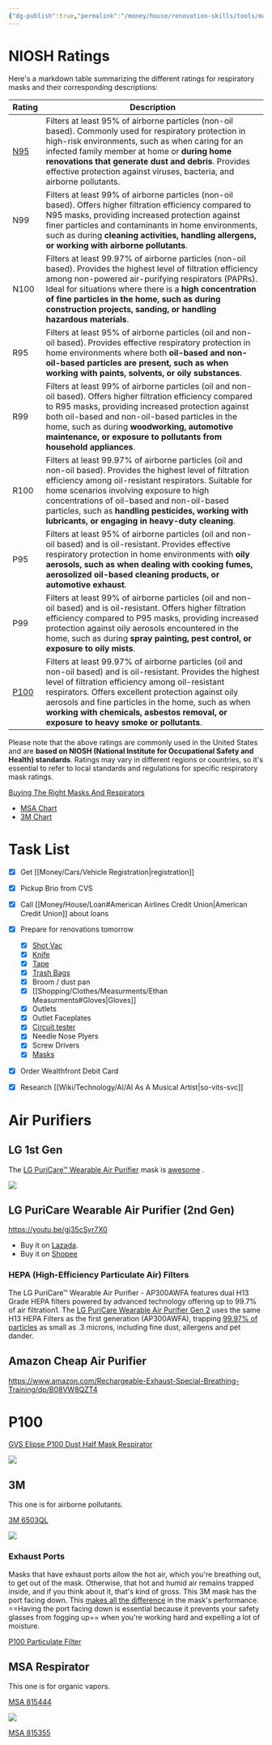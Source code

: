 ```yaml
---
{"dg-publish":true,"permalink":"/money/house/renovation-skills/tools/masks/","created":"Jul 14, 2023, 12:00 PM"}
---
```



# NIOSH Ratings

Here's a markdown table summarizing the different ratings for respiratory masks and their corresponding descriptions:

| Rating                                                                                                                                                       | Description                                                                                                                                                                                                                                                                                                                                                           |
|--------------------------------------------------------------------------------------------------------------------------------------------------------------|-----------------------------------------------------------------------------------------------------------------------------------------------------------------------------------------------------------------------------------------------------------------------------------------------------------------------------------------------------------------------|
| [N95](https://www.homedepot.com/p/BNX-10-Pack-N95-Mask-Black-Respirator-NIOSH-Approval-TC-84A-9315-White-Headband-H95B-Black-V2-BN-N95-H95B-10PP-V2/319127093)                                                                                                                                                          | Filters at least 95% of airborne particles (non-oil based). Commonly used for respiratory protection in high-risk environments, such as when caring for an infected family member at home or **during home renovations that generate dust and debris**. Provides effective protection against viruses, bacteria, and airborne pollutants.                                 |
| N99                                                                                                                                                          | Filters at least 99% of airborne particles (non-oil based). Offers higher filtration efficiency compared to N95 masks, providing increased protection against finer particles and contaminants in home environments, such as during **cleaning activities, handling allergens, or working with airborne pollutants**.                                                     |
| N100                                                                                                                                                         | Filters at least 99.97% of airborne particles (non-oil based). Provides the highest level of filtration efficiency among non-powered air-purifying respirators (PAPRs). Ideal for situations where there is a **high concentration of fine particles in the home, such as during construction projects, sanding, or handling hazardous materials**.                       |
| R95                                                                                                                                                          | Filters at least 95% of airborne particles (oil and non-oil based). Provides effective respiratory protection in home environments where both **oil-based and non-oil-based particles are present, such as when working with paints, solvents, or oily substances**.                                                                                                      |
| R99                                                                                                                                                          | Filters at least 99% of airborne particles (oil and non-oil based). Offers higher filtration efficiency compared to R95 masks, providing increased protection against both oil-based and non-oil-based particles in the home, such as during **woodworking, automotive maintenance, or exposure to pollutants from household appliances**.                                |
| R100                                                                                                                                                         | Filters at least 99.97% of airborne particles (oil and non-oil based). Provides the highest level of filtration efficiency among oil-resistant respirators. Suitable for home scenarios involving exposure to high concentrations of oil-based and non-oil-based particles, such as **handling pesticides, working with lubricants, or engaging in heavy-duty cleaning**. |
| P95                                                                                                                                                          | Filters at least 95% of airborne particles (oil and non-oil based) and is oil-resistant. Provides effective respiratory protection in home environments with **oily aerosols, such as when dealing with cooking fumes, aerosolized oil-based cleaning products, or automotive exhaust**.                                                                                  |
| P99                                                                                                                                                          | Filters at least 99% of airborne particles (oil and non-oil based) and is oil-resistant. Offers higher filtration efficiency compared to P95 masks, providing increased protection against oily aerosols encountered in the home, such as during **spray painting, pest control, or exposure to oily mists**.                                                             |
| [P100](https://www.amazon.com/3M-Comfort-Facepiece-Reusable-Respirator/dp/B00IF7RCU6)                                                                                                                                                         | Filters at least 99.97% of airborne particles (oil and non-oil based) and is oil-resistant. Provides the highest level of filtration efficiency among oil-resistant respirators. Offers excellent protection against oily aerosols and fine particles in the home, such as when **working with chemicals, asbestos removal, or exposure to heavy smoke or pollutants**.   |

Please note that the above ratings are commonly used in the United States and are **based on NIOSH (National Institute for Occupational Safety and Health) standards**. Ratings may vary in different regions or countries, so it's essential to refer to local standards and regulations for specific respiratory mask ratings.

[Buying The Right Masks And Respirators](https://www.youtube.com/watch?v=Rks83yMD6Io)

- [MSA Chart](https://traininghandsacademy.com/wp-content/uploads/2021/06/MSA.pdf)
- [3M Chart](https://traininghandsacademy.com/wp-content/uploads/2021/06/3M.pdf)

# Task List


<div class="transclusion internal-embed is-loaded"><div class="markdown-embed">





- [x] Get [[Money/Cars/Vehicle Registration\|registration]]
- [x] Pickup Brio from CVS
- [x] Call [[Money/House/Loan#American Airlines Credit Union\|American Credit Union]] about loans
- [x] Prepare for renovations tomorrow
	- [x] [Shot Vac](https://www.homedepot.com/p/RIDGID-4-5-Gallon-5-0-Peak-HP-ProPack-Wet-Dry-Shop-Vacuum-with-Fine-Dust-Filter-Expandable-Locking-Hose-and-Accessories-WD4522/100638389)
	- [x] [Knife](https://www.homedepot.com/p/DEWALT-Retractable-Utility-Knife-DWHT10295/300086657)
	- [x] [Tape](https://www.homedepot.com/p/Gorilla-30-yd-Black-Duct-Tape-106718/316372144)
	- [x] [Trash Bags](https://www.homedepot.com/p/HDX-33-39-Gal-Black-Heavy-Duty-Drawstring-Trash-Bags-50-Count-For-Outdoor-and-Yard-Waste-HDX3339/306713149)
	- [x] Broom / dust pan
	- [x] [[Shopping/Clothes/Measurments/Ethan Measurments#Gloves\|Gloves]]
	- [x] Outlets
	- [x] Outlet Faceplates
	- [x] [Circuit tester](https://www.homedepot.com/p/Klein-Tools-Test-Kit-with-Multimeter-Non-Contact-Volt-Tester-Receptacle-Tester-69149P/318617418)
	- [x] Needle Nose Plyers
	- [x] Screw Drivers
	- [x] [Masks](https://www.homedepot.com/p/BNX-10-Pack-N95-Mask-Black-Respirator-NIOSH-Approval-TC-84A-9315-White-Headband-H95B-Black-V2-BN-N95-H95B-10PP-V2/319127093)
- [x] Order Wealthfront Debit Card
- [x] Research [[Wiki/Technology/AI/AI As A Musical Artist\|so-vits-svc]]



</div></div>


# Air Purifiers

## LG 1st Gen

The [LG PuriCare™ Wearable Air Purifier](https://www.lg.com/hk_en/puricare/lg-ap300awfa#) mask is [awesome](https://www.youtube.com/shorts/S3PuqruxR_4?feature=share) .

![](https://www.lg.com/hk_en/images/puricare/md07517041/gallery/large03.jpg)


## LG PuriCare Wearable Air Purifier (2nd Gen)


https://youtu.be/gj35cSyr7X0

- Buy it on [Lazada](https://www.lazada.sg/products/lg-ap551awfa-puricare-wearable-air-purifier-2nd-gen-i2234264562-s12845717368.html).
- Buy it on [Shopee](<https://shopee.sg/(2-HRS)-LG-AP551AWFA-PuriCare-Wearable-Air-Purifier-(2nd-Gen)-i.192304086.12141067443>)

### HEPA (High-Efficiency Particulate Air) Filters

The LG PuriCare™ Wearable Air Purifier - AP300AWFA features dual H13 Grade HEPA filters powered by advanced technology offering up to 99.7% of air filtration1. The [LG PuriCare Wearable Air Purifier Gen 2](https://www.shopmask.com/respirator-lg-puricare-wearable-air-purifier-gen2.html) uses the same H13 HEPA Filters as the first generation (AP300AWFA), trapping [99.97% of particles](https://www.sylvane.com/lg-as330dwr0-puricare-360-single-filter-air-purifier-clean-booster.html) as small as .3 microns, including fine dust, allergens and pet dander.

## Amazon Cheap Air Purifier

https://www.amazon.com/Rechargeable-Exhaust-Special-Breathing-Training/dp/B08VW8QZT4

# P100

[GVS Elipse P100 Dust Half Mask Respirator](https://www.amazon.com/GVS-SPR451-Elipse-Respirator-Medium/dp/B013SIIBME)

![](https://m.media-amazon.com/images/I/71ZXawo7E1L._SL1500_.jpg)

## 3M

This one is for airborne pollutants.

[3M 6503QL](https://www.amazon.com/3M-Comfort-Facepiece-Reusable-Respirator/dp/B00IF7RCU6)

![](https://m.media-amazon.com/images/I/71pX8SY+a1L._SL1500_.jpg)

### Exhaust Ports

Masks that have exhaust ports allow the hot air, which you're breathing out, to get out of the mask. Otherwise, that hot and humid air remains trapped inside, and if you think about it, that's kind of gross. This 3M mask has the port facing down. This [makes all the difference](https://youtu.be/Rks83yMD6Io?t=674) in the mask's performance. ==Having the port facing down is essential because it prevents your safety glasses from fogging up== when you're working hard and expelling a lot of moisture.

[P100 Particulate Filter](https://www.amazon.com/Particulate-Filter-Compatible-Installed-Retainer/dp/B08L6BF8M9)

## MSA Respirator

This one is for organic vapors.

[MSA 815444](https://www.amazon.com/MSA-815444-Advantage-Half-Mask-Respirator/dp/B007ROX7RU)

![](https://m.media-amazon.com/images/I/51OhZS1vCoL._AC_.jpg)

[MSA 815355](https://www.amazon.com/MSA-815355-Advantage-Combination-Cartridge/dp/B00H2338NO)
